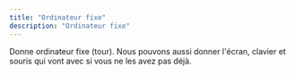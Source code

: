 ```yaml
---
title: "Ordinateur fixe"
description: "Ordinateur fixe"
---
```

Donne ordinateur fixe (tour). Nous pouvons aussi donner l'écran, clavier et souris qui vont avec si vous ne les avez pas déjà.